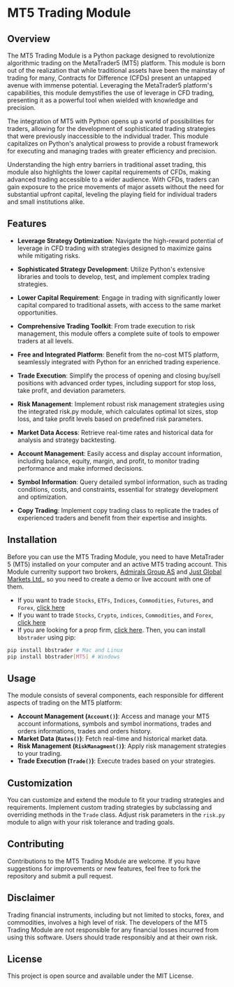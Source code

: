  
# MT5 Trading Module

## Overview

The MT5 Trading Module is a Python package designed to revolutionize algorithmic trading on the MetaTrader5 (MT5) platform. This module is born out of the realization that while traditional assets have been the mainstay of trading for many, Contracts for Difference (CFDs) present an untapped avenue with immense potential. Leveraging the MetaTrader5 platform's capabilities, this module demystifies the use of leverage in CFD trading, presenting it as a powerful tool when wielded with knowledge and precision.

The integration of MT5 with Python opens up a world of possibilities for traders, allowing for the development of sophisticated trading strategies that were previously inaccessible to the individual trader. This module capitalizes on Python's analytical prowess to provide a robust framework for executing and managing trades with greater efficiency and precision.

Understanding the high entry barriers in traditional asset trading, this module also highlights the lower capital requirements of CFDs, making advanced trading accessible to a wider audience. With CFDs, traders can gain exposure to the price movements of major assets without the need for substantial upfront capital, leveling the playing field for individual traders and small institutions alike.


## Features

- **Leverage Strategy Optimization**: Navigate the high-reward potential of leverage in CFD trading with strategies designed to maximize gains while mitigating risks.
- **Sophisticated Strategy Development**: Utilize Python's extensive libraries and tools to develop, test, and implement complex trading strategies.
- **Lower Capital Requirement**: Engage in trading with significantly lower capital compared to traditional assets, with access to the same market opportunities.
- **Comprehensive Trading Toolkit**: From trade execution to risk management, this module offers a complete suite of tools to empower traders at all levels.
- **Free and Integrated Platform**: Benefit from the no-cost MT5 platform, seamlessly integrated with Python for an enriched trading experience.
- **Trade Execution**: Simplify the process of opening and closing buy/sell positions with advanced order types, including support for stop loss, take profit, and deviation parameters.
- **Risk Management**: Implement robust risk management strategies using the integrated risk.py module, which calculates optimal lot sizes, stop loss, and take profit levels based on predefined risk parameters.
- **Market Data Access**: Retrieve real-time rates and historical data for analysis and strategy backtesting.
- **Account Management**: Easily access and display account information, including balance, equity, margin, and profit, to monitor trading performance and make informed decisions.
- **Symbol Information**: Query detailed symbol information, such as trading conditions, costs, and constraints, essential for strategy development and optimization.

- **Copy Trading**: Implement copy trading class to replicate the trades of experienced traders and benefit from their expertise and insights.

## Installation

Before you can use the MT5 Trading Module, you need to have MetaTrader 5 (MT5) installed on your computer and an active MT5 trading account. 
This Module currenlty support two brokers, [Admirals Group AS](https://one.justmarkets.link/a/tufvj0xugm/registration/trader) and [Just Global Markets Ltd.](https://one.justmarkets.link/a/tufvj0xugm/registration/trader), so you need to create a demo or live account with one of them.
* If you want to trade `Stocks`, `ETFs`, `Indices`, `Commodities`, `Futures`, and `Forex`, [click here](https://one.justmarkets.link/a/tufvj0xugm/registration/trader)
* If you want to trade `Stocks`, `Crypto`, `indices`, `Commodities`, and `Forex`, [click here](https://one.justmarkets.link/a/tufvj0xugm/registration/trader)
* If you are looking for a prop firm, [click here](https://trader.ftmo.com/?affiliates=JGmeuQqepAZLMcdOEQRp).
Then, you can install `bbstrader` using pip:

```bash
pip install bbstrader # Mac and Linux
pip install bbstrader[MT5] # Windows
```
## Usage

The module consists of several components, each responsible for different aspects of trading on the MT5 platform:

- **Account Management (`Account()`)**: Access and manage your MT5 account informations, symbols and symbol inormations, trades and orders informations, trades and orders history.
- **Market Data (`Rates()`)**: Fetch real-time and historical market data.
- **Risk Management (`RiskManagment()`)**: Apply risk management strategies to your trading.
- **Trade Execution (`Trade()`)**: Execute trades based on your strategies.

## Customization

You can customize and extend the module to fit your trading strategies and requirements. Implement custom trading strategies by subclassing and overriding methods in the `Trade` class. Adjust risk parameters in the `risk.py` module to align with your risk tolerance and trading goals.

## Contributing

Contributions to the MT5 Trading Module are welcome. If you have suggestions for improvements or new features, feel free to fork the repository and submit a pull request.

## Disclaimer

Trading financial instruments, including but not limited to stocks, forex, and commodities, involves a high level of risk. The developers of the MT5 Trading Module are not responsible for any financial losses incurred from using this software. Users should trade responsibly and at their own risk.

## License

This project is open source and available under the MIT License.
